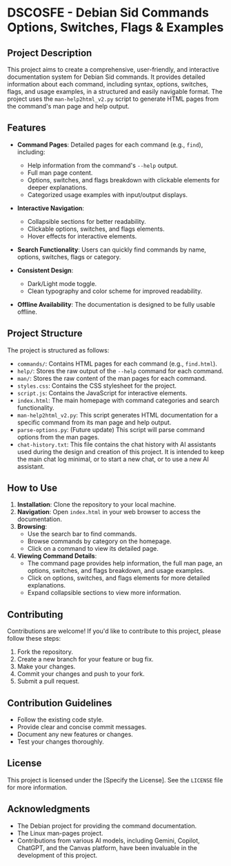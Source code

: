 # DSCOSFE - Debian Sid Commands Options, Switches, Flags & Examples

## Project Description

This project aims to create a comprehensive, user-friendly, and interactive documentation system for Debian Sid commands. It provides detailed information about each command, including syntax, options, switches, flags, and usage examples, in a structured and easily navigable format.  The project uses the `man-help2html_v2.py` script to generate HTML pages from the command's man page and help output.

## Features

* **Command Pages**: Detailed pages for each command (e.g., `find`), including:

    * Help information from the command's `--help` output.
    * Full man page content.
    * Options, switches, and flags breakdown with clickable elements for deeper explanations.
    * Categorized usage examples with input/output displays.
* **Interactive Navigation**:
    * Collapsible sections for better readability.
    * Clickable options, switches, and flags elements.
    * Hover effects for interactive elements.
* **Search Functionality**: Users can quickly find commands by name, options, switches, flags or category.
* **Consistent Design**:
    * Dark/Light mode toggle.
    * Clean typography and color scheme for improved readability.
* **Offline Availability**: The documentation is designed to be fully usable offline.

## Project Structure

The project is structured as follows:

* `commands/`: Contains HTML pages for each command (e.g., `find.html`).
* `help/`: Stores the raw output of the `--help` command for each command.
* `man/`: Stores the raw content of the man pages for each command.
* `styles.css`: Contains the CSS stylesheet for the project.
* `script.js`: Contains the JavaScript for interactive elements.
* `index.html`: The main homepage with command categories and search functionality.
* `man-help2html_v2.py`: This script generates HTML documentation for a specific command from its man page and help output.
* `parse-options.py`: (Future update) This script will parse command options from the man pages.
* `chat-history.txt`: This file contains the chat history with AI assistants used during the design and creation of this project. It is intended to keep the main chat log minimal, or to start a new chat, or to use a new AI assistant.

## How to Use

1.  **Installation**: Clone the repository to your local machine.
2.  **Navigation**: Open `index.html` in your web browser to access the documentation.
3.  **Browsing**:
    * Use the search bar to find commands.
    * Browse commands by category on the homepage.
    * Click on a command to view its detailed page.
4.  **Viewing Command Details**:
    * The command page provides help information, the full man page, an options, switches, and flags breakdown, and usage examples.
    * Click on options, switches, and flags elements for more detailed explanations.
    * Expand collapsible sections to view more information.

## Contributing

Contributions are welcome! If you'd like to contribute to this project, please follow these steps:

1.  Fork the repository.
2.  Create a new branch for your feature or bug fix.
3.  Make your changes.
4.  Commit your changes and push to your fork.
5.  Submit a pull request.

## Contribution Guidelines

* Follow the existing code style.
* Provide clear and concise commit messages.
* Document any new features or changes.
* Test your changes thoroughly.

## License

This project is licensed under the \[Specify the License]. See the `LICENSE` file for more information.

## Acknowledgments

* The Debian project for providing the command documentation.
* The Linux man-pages project.
* Contributions from various AI models, including Gemini, Copilot, ChatGPT, and the Canvas platform, have been invaluable in the development of this project.
